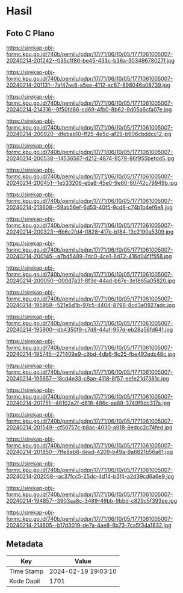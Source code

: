 # Hasil

## Foto C Plano

https://sirekap-obj-formc.kpu.go.id/740b/pemilu/pdpr/17/71/06/10/05/1771061005007-20240214-201242--035c1f86-be45-433c-b36a-30349678027f.jpg

https://sirekap-obj-formc.kpu.go.id/740b/pemilu/pdpr/17/71/06/10/05/1771061005007-20240214-201131--7af47ae8-a5ee-4112-ac87-898046a08739.jpg

https://sirekap-obj-formc.kpu.go.id/740b/pemilu/pdpr/17/71/06/10/05/1771061005007-20240214-214316--9f50fd86-cd69-4fb0-8b62-9d05a6cfa07e.jpg

https://sirekap-obj-formc.kpu.go.id/740b/pemilu/pdpr/17/71/06/10/05/1771061005007-20240214-200920--dfebab10-ff25-4e5d-af29-b606cbddcc12.jpg

https://sirekap-obj-formc.kpu.go.id/740b/pemilu/pdpr/17/71/06/10/05/1771061005007-20240214-200538--14536567-d212-4874-9579-86f955befdd5.jpg

https://sirekap-obj-formc.kpu.go.id/740b/pemilu/pdpr/17/71/06/10/05/1771061005007-20240214-200451--1e533206-e5a8-45e0-9e60-80742c79949b.jpg

https://sirekap-obj-formc.kpu.go.id/740b/pemilu/pdpr/17/71/06/10/05/1771061005007-20240214-213608--59ab56ef-6d53-40f5-9cd9-c74b1b4ef6e8.jpg

https://sirekap-obj-formc.kpu.go.id/740b/pemilu/pdpr/17/71/06/10/05/1771061005007-20240214-200323--6b6c2fd4-0828-417e-bf84-f3c2190a5309.jpg

https://sirekap-obj-formc.kpu.go.id/740b/pemilu/pdpr/17/71/06/10/05/1771061005007-20240214-200145--a7bd5489-7dc0-4ce1-8d72-416d04f1f558.jpg

https://sirekap-obj-formc.kpu.go.id/740b/pemilu/pdpr/17/71/06/10/05/1771061005007-20240214-200050--000d7a31-8f3d-44ad-b67e-3e1865a05820.jpg

https://sirekap-obj-formc.kpu.go.id/740b/pemilu/pdpr/17/71/06/10/05/1771061005007-20240214-195959--521e5d1b-97c5-4404-8796-8cd3e0927adc.jpg

https://sirekap-obj-formc.kpu.go.id/740b/pemilu/pdpr/17/71/06/10/05/1771061005007-20240214-195900--db4350f9-c7d8-44af-957d-eb28a56fd641.jpg

https://sirekap-obj-formc.kpu.go.id/740b/pemilu/pdpr/17/71/06/10/05/1771061005007-20240214-195745--271409e9-c9bd-4db6-9c25-fbe492edc48c.jpg

https://sirekap-obj-formc.kpu.go.id/740b/pemilu/pdpr/17/71/06/10/05/1771061005007-20240214-195657--18cd4e33-c8ae-4118-8f57-ee1e21d7381c.jpg

https://sirekap-obj-formc.kpu.go.id/740b/pemilu/pdpr/17/71/06/10/05/1771061005007-20240214-201751--48102a2f-d818-486c-aa88-3749f9dc317a.jpg

https://sirekap-obj-formc.kpu.go.id/740b/pemilu/pdpr/17/71/06/10/05/1771061005007-20240214-201549--cf50757c-b8ac-4030-a918-8edcc2c74fed.jpg

https://sirekap-obj-formc.kpu.go.id/740b/pemilu/pdpr/17/71/06/10/05/1771061005007-20240214-201850--7ffe8eb8-dead-4209-b49a-9a6821b56a61.jpg

https://sirekap-obj-formc.kpu.go.id/740b/pemilu/pdpr/17/71/06/10/05/1771061005007-20240214-202058--ac37fcc5-25dc-4d14-b3f4-a2d39cd6a6e9.jpg

https://sirekap-obj-formc.kpu.go.id/740b/pemilu/pdpr/17/71/06/10/05/1771061005007-20240214-194857--3903aa8c-3489-49bb-9bbd-c829c5f393ee.jpg

https://sirekap-obj-formc.kpu.go.id/740b/pemilu/pdpr/17/71/06/10/05/1771061005007-20240214-214605--b17d3019-de7a-4ae8-8b73-7ca5f34a1832.jpg


## Metadata

| Key        | Value               |
| ---------- | ------------------- |
| Time Stamp | 2024-02-19 19:03:10 |
| Kode Dapil | 1701                |



